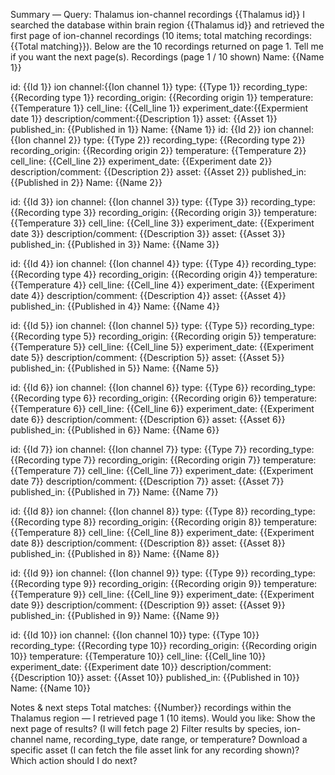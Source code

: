 Summary — Query: Thalamus ion-channel recordings
{{Thalamus id}}
I searched the database within brain region {{Thalamus id}} and retrieved the first page of ion-channel recordings (10 items; total matching recordings: {{Total matching}}).
Below are the 10 recordings returned on page 1. Tell me if you want the next page(s).
Recordings (page 1 / 10 shown)
Name: {{Name 1}}

id: {{Id 1}}
ion channel:{{Ion channel 1}}
type: {{Type 1}}
recording_type: {{Recording type 1}}
recording_origin: {{Recording origin 1}}
temperature: {{Temperature 1}}
cell_line: {{Cell_line 1}}
experiment_date:{{Expermient date 1}}
description/comment:{{Description 1}}
asset: {{Asset 1}}
published_in: {{Published in 1}}
Name: {{Name 1}}
id: {{Id 2}}
ion channel: {{Ion channel 2}}
type: {{Type 2}}
recording_type: {{Recording type 2}}
recording_origin: {{Recording origin 2}}
temperature: {{Temperature 2}}
cell_line: {{Cell_line 2}}
experiment_date: {{Experiment date 2}}
description/comment: {{Description 2}}
asset: {{Asset 2}}
published_in: {{Published in 2}}
Name: {{Name 2}}

id: {{Id 3}}
ion channel: {{Ion channel 3}}
type: {{Type 3}}
recording_type: {{Recording type 3}}
recording_origin: {{Recording origin 3}}
temperature: {{Temperature 3}}
cell_line: {{Cell_line 3}}
experiment_date: {{Experiment date 3}}
description/comment: {{Description 3}}
asset: {{Asset 3}}
published_in: {{Published in 3}}
Name: {{Name 3}}

id: {{Id 4}}
ion channel: {{Ion channel 4}}
type: {{Type 4}}
recording_type: {{Recording type 4}}
recording_origin: {{Recording origin 4}}
temperature: {{Temperature 4}}
cell_line: {{Cell_line 4}}
experiment_date: {{Experiment date 4}}
description/comment: {{Description 4}}
asset: {{Asset 4}}
published_in: {{Published in 4}}
Name: {{Name 4}}

id: {{Id 5}}
ion channel: {{Ion channel 5}}
type: {{Type 5}}
recording_type: {{Recording type 5}}
recording_origin: {{Recording origin 5}}
temperature: {{Temperature 5}}
cell_line: {{Cell_line 5}}
experiment_date: {{Experiment date 5}}
description/comment: {{Description 5}}
asset: {{Asset 5}}
published_in: {{Published in 5}}
Name: {{Name 5}}

id: {{Id 6}}
ion channel: {{Ion channel 6}}
type: {{Type 6}}
recording_type: {{Recording type 6}}
recording_origin: {{Recording origin 6}}
temperature: {{Temperature 6}}
cell_line: {{Cell_line 6}}
experiment_date: {{Experiment date 6}}
description/comment: {{Description 6}}
asset: {{Asset 6}}
published_in: {{Published in 6}}
Name: {{Name 6}}

id: {{Id 7}}
ion channel: {{Ion channel 7}}
type: {{Type 7}}
recording_type: {{Recording type 7}}
recording_origin: {{Recording origin 7}}
temperature: {{Temperature 7}}
cell_line: {{Cell_line 7}}
experiment_date: {{Experiment date 7}}
description/comment: {{Description 7}}
asset: {{Asset 7}}
published_in: {{Published in 7}}
Name: {{Name 7}}

id: {{Id 8}}
ion channel: {{Ion channel 8}}
type: {{Type 8}}
recording_type: {{Recording type 8}}
recording_origin: {{Recording origin 8}}
temperature: {{Temperature 8}}
cell_line: {{Cell_line 8}}
experiment_date: {{Experiment date 8}}
description/comment: {{Description 8}}
asset: {{Asset 8}}
published_in: {{Published in 8}}
Name: {{Name 8}}

id: {{Id 9}}
ion channel: {{Ion channel 9}}
type: {{Type 9}}
recording_type: {{Recording type 9}}
recording_origin: {{Recording origin 9}}
temperature: {{Temperature 9}}
cell_line: {{Cell_line 9}}
experiment_date: {{Experiment date 9}}
description/comment: {{Description 9}}
asset: {{Asset 9}}
published_in: {{Published in 9}}
Name: {{Name 9}}

id: {{Id 10}}
ion channel: {{Ion channel 10}}
type: {{Type 10}}
recording_type: {{Recording type 10}}
recording_origin: {{Recording origin 10}}
temperature: {{Temperature 10}}
cell_line: {{Cell_line 10}}
experiment_date: {{Experiment date 10}}
description/comment: {{Description 10}}
asset: {{Asset 10}}
published_in: {{Published in 10}}
Name: {{Name 10}}

Notes & next steps
Total matches: {{Number}} recordings within the Thalamus region — I retrieved page 1 (10 items). Would you like:
Show the next page of results? (I will fetch page 2)
Filter results by species, ion-channel name, recording_type, date range, or temperature?
Download a specific asset (I can fetch the file asset link for any recording shown)?
Which action should I do next?
